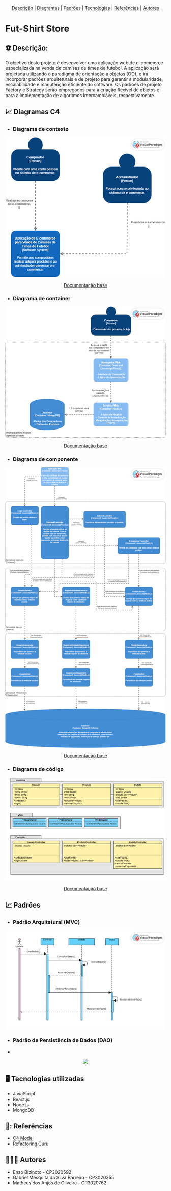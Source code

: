 <p align="center">
 <a href="#Descrição">Descrição</a> |
 <a href="#Diagramas">Diagramas</a> |
 <a href="#Padrões">Padrões</a> |
 <a href="#Tecnologias">Tecnologias</a> |
  <a href="#Referências">Referências</a> |
 <a href="#Autores">Autores</a>
</p>

# Fut-Shirt Store
<section id="Descrição">

## :soccer: Descrição:

O objetivo deste projeto é desenvolver uma aplicação web de e-commerce especializada na venda de camisas de times de futebol. A aplicação será projetada utilizando o paradigma de orientação a objetos (OO), e irá incorporar padrões arquiteturais e de projeto para garantir a modularidade, escalabilidade e manutenção eficiente do software. Os padrões de projeto Factory e Strategy serão empregados para a criação flexível de objetos e para a implementação de algoritmos intercambiáveis, respectivamente.
</section>

<section id="Diagramas">
 
## 📈 Diagramas C4
* ### Diagrama de contexto
 
<div align="center">
 <img src="https://github.com/matheusdsanjos/fut-shirts-store/blob/main/documentos/diagrama-de-contexto.png" />
 <p>
 <a href="https://c4model.com/#SystemContextDiagram">Documentação base</a>
</div>


* ### Diagrama de container
  
<div align="center">
 <img src="https://github.com/matheusdsanjos/fut-shirts-store/blob/main/documentos/diagrama-de-container.png" />
 <p>
 <a href="https://c4model.com/#ContainerDiagram">Documentação base</a>
</div>


* ### Diagrama de componente
 
<div align="center">
 <img src="https://github.com/matheusdsanjos/fut-shirts-store/blob/main/documentos/diagrama-de-componente.png" />
 <p>
 <a href="https://c4model.com/#ComponentDiagram">Documentação base</a>
</div>

* ### Diagrama de código
 
<div align="center">
 <img src="https://github.com/matheusdsanjos/fut-shirts-store/blob/main/documentos/diagrama-de-codigo.png" />
 <p>
 <a href="https://c4model.com/#CodeDiagram">Documentação base</a>
</div>
</section>

<section id="Padrões">
 
## 📈 Padrões
* ### Padrão Arquitetural (MVC)
 
<div align="center">
 <img src="https://github.com/matheusdsanjos/fut-shirts-store/blob/main/documentos/padrao-arquitetural-mvc.png" />
 <p>
</div>

* ### Padrão de Persistência de Dados (DAO)
* 
<div align="center">
 <img src="https://github.com/matheusdsanjos/fut-shirts-store/blob/main/documentos/padrao-de-persist%C3%AAncia-de-dados-dao.jpg" />
 <p>
</div>
</section>

<section id="tecnologias">
 
## :desktop_computer: Tecnologias utilizadas

- JavaScript
- React.js
- Node.js
- MongoDB
</section>

<section id="Referências">
 
## 📖: Referências

- [C4 Model](https://c4model.com/)
- [Refactoring.Guru](https://refactoring.guru/)
</section>

<section id="autores">
 
## :family_man_man_boy: Autores

- Enzo Bizinoto - CP3020592
- Gabriel Mesquita da Silva Barreiro - CP3020355
- Matheus dos Anjos de Oliveira - CP3020762
</section>
